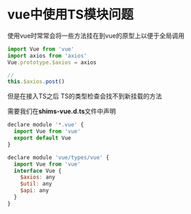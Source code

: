# vue中使用TS模块问题

使用vue时常常会将一些方法挂在到vue的原型上以便于全局调用

```js
import Vue from 'vue'
import axios from 'axios'
Vue.prototype.$axios = axios

//
this.$axios.post()
```

但是在接入TS之后 TS的类型检查会找不到新挂载的方法

需要我们在**shims-vue.d.ts**文件中声明

```js
declare module '*.vue' {
  import Vue from 'vue'
  export default Vue
}

declare module 'vue/types/vue' {
  import Vue from 'vue'
  interface Vue {
    $axios: any
    $util: any
    $api: any
  }
}
```